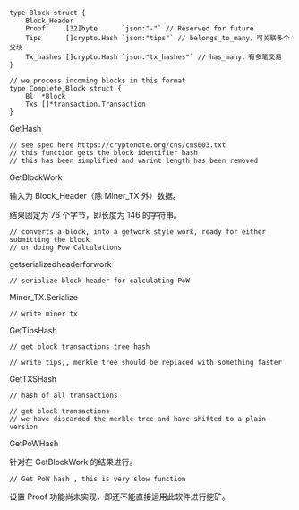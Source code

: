     type Block struct {
        Block_Header
        Proof     [32]byte      `json:"-"` // Reserved for future
        Tips      []crypto.Hash `json:"tips"` // belongs_to_many，可关联多个父块
        Tx_hashes []crypto.Hash `json:"tx_hashes"` // has_many，有多笔交易
    }

```
// we process incoming blocks in this format
type Complete_Block struct {
    Bl  *Block
    Txs []*transaction.Transaction
}
```

GetHash

```
// see spec here https://cryptonote.org/cns/cns003.txt
// this function gets the block identifier hash
// this has been simplified and varint length has been removed
```

GetBlockWork

输入为 Block\_Header（除 Miner\_TX 外）数据。

结果固定为 76 个字节，即长度为 146 的字符串。

```
// converts a block, into a getwork style work, ready for either submitting the block
// or doing Pow Calculations
```

getserializedheaderforwork

```
// serialize block header for calculating PoW
```

Miner\_TX.Serialize

```
// write miner tx
```

GetTipsHash

```
// get block transactions tree hash

// write tips,, merkle tree should be replaced with something faster
```

GetTXSHash

```
// hash of all transactions

// get block transactions
// we have discarded the merkle tree and have shifted to a plain version
```

GetPoWHash

针对在 GetBlockWork 的结果进行。

```
// Get PoW hash , this is very slow function
```

设置 Proof 功能尚未实现，即还不能直接运用此软件进行挖矿。

